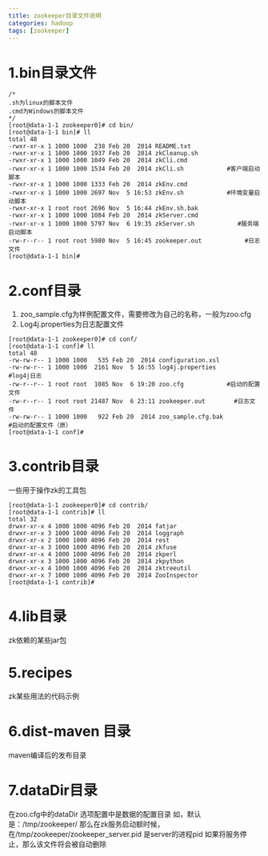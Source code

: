 ```yaml
---
title: zookeeper目录文件说明
categories: hadoop   
tags: [zookeeper]
---
```



# 1.bin目录文件

```
/*
.sh为linux的脚本文件
.cmd为Windows的脚本文件
*/
[root@data-1-1 zookeeper0]# cd bin/
[root@data-1-1 bin]# ll
total 48
-rwxr-xr-x 1 1000 1000  238 Feb 20  2014 README.txt
-rwxr-xr-x 1 1000 1000 1937 Feb 20  2014 zkCleanup.sh
-rwxr-xr-x 1 1000 1000 1049 Feb 20  2014 zkCli.cmd                        
-rwxr-xr-x 1 1000 1000 1534 Feb 20  2014 zkCli.sh            #客户端启动脚本
-rwxr-xr-x 1 1000 1000 1333 Feb 20  2014 zkEnv.cmd
-rwxr-xr-x 1 1000 1000 2697 Nov  5 16:53 zkEnv.sh            #环境变量启动脚本
-rwxr-xr-x 1 root root 2696 Nov  5 16:44 zkEnv.sh.bak
-rwxr-xr-x 1 1000 1000 1084 Feb 20  2014 zkServer.cmd
-rwxr-xr-x 1 1000 1000 5797 Nov  6 19:35 zkServer.sh            #服务端启动脚本
-rw-r--r-- 1 root root 5980 Nov  5 16:45 zookeeper.out            #日志文件
[root@data-1-1 bin]# 
```

# 2.conf目录
1. zoo_sample.cfg为样例配置文件，需要修改为自己的名称，一般为zoo.cfg
2. Log4j.properties为日志配置文件
```
[root@data-1-1 zookeeper0]# cd conf/
[root@data-1-1 conf]# ll
total 48
-rw-rw-r-- 1 1000 1000   535 Feb 20  2014 configuration.xsl
-rw-rw-r-- 1 1000 1000  2161 Nov  5 16:55 log4j.properties                #log4j日志
-rw-r--r-- 1 root root  1085 Nov  6 19:20 zoo.cfg            #启动的配置文件
-rw-r--r-- 1 root root 21487 Nov  6 23:11 zookeeper.out        #日志文件
-rw-rw-r-- 1 1000 1000   922 Feb 20  2014 zoo_sample.cfg.bak          #启动的配置文件（原）
[root@data-1-1 conf]# 

```

# 3.contrib目录
一些用于操作zk的工具包
```
[root@data-1-1 zookeeper0]# cd contrib/
[root@data-1-1 contrib]# ll
total 32
drwxr-xr-x 4 1000 1000 4096 Feb 20  2014 fatjar
drwxr-xr-x 3 1000 1000 4096 Feb 20  2014 loggraph
drwxr-xr-x 2 1000 1000 4096 Feb 20  2014 rest
drwxr-xr-x 3 1000 1000 4096 Feb 20  2014 zkfuse
drwxr-xr-x 4 1000 1000 4096 Feb 20  2014 zkperl
drwxr-xr-x 3 1000 1000 4096 Feb 20  2014 zkpython
drwxr-xr-x 4 1000 1000 4096 Feb 20  2014 zktreeutil
drwxr-xr-x 7 1000 1000 4096 Feb 20  2014 ZooInspector
[root@data-1-1 contrib]# 

```
# 4.lib目录
zk依赖的某些jar包

# 5.recipes
zk某些用法的代码示例

# 6.dist-maven 目录
maven编译后的发布目录


# 7.dataDir目录
在zoo.cfg中的dataDir 选项配置中是数据的配置目录
如，默认是：/tmp/zookeeper/
那么在zk服务启动额时候，在/tmp/zookeeper/zookeeper_server.pid  是server的进程pid
如果将服务停止，那么该文件将会被自动删除



